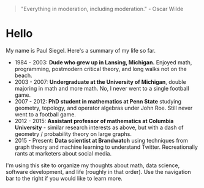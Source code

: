 >"Everything in moderation, including moderation."
    - Oscar Wilde

# Hello
My name is Paul Siegel.  Here's a summary of my life so far.

* 1984 - 2003: **Dude who grew up in Lansing, Michigan.**  Enjoyed math, programming, postmodern critical theory, and long walks not on the beach.
* 2003 - 2007: **Undergraduate at the University of Michigan**, double majoring in math and more math.  No, I never went to a single football game.
* 2007 - 2012: **PhD student in mathematics at Penn State** studying geometry, topology, and operator algebras under John Roe.  Still never went to a football game.
* 2012 - 2015: **Assistant professor of mathematics at Columbia University** - similar research interests as above, but with a dash of geometry / probability theory on large graphs.
* 2015 - Present: **Data scientist at Brandwatch** using techniques from graph theory and machine learning to understand Twitter.  Recreationally rants at marketers about social media.

I'm using this site to organize my thoughts about math, data science, software development, and life (roughly in that order).  Use the navigation bar to the right if you would like to learn more.
